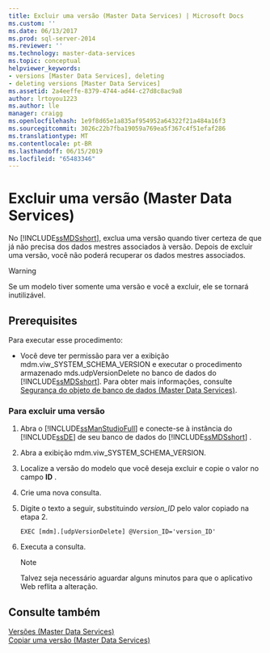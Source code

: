 ```yaml
---
title: Excluir uma versão (Master Data Services) | Microsoft Docs
ms.custom: ''
ms.date: 06/13/2017
ms.prod: sql-server-2014
ms.reviewer: ''
ms.technology: master-data-services
ms.topic: conceptual
helpviewer_keywords:
- versions [Master Data Services], deleting
- deleting versions [Master Data Services]
ms.assetid: 2a4eeffe-8379-4744-ad44-c27d8c8ac9a8
author: lrtoyou1223
ms.author: lle
manager: craigg
ms.openlocfilehash: 1e9f8d65e1a835af954952a64322f21a484a16f3
ms.sourcegitcommit: 3026c22b7fba19059a769ea5f367c4f51efaf286
ms.translationtype: MT
ms.contentlocale: pt-BR
ms.lasthandoff: 06/15/2019
ms.locfileid: "65483346"
---
```

# <a name="delete-a-version-master-data-services"></a>Excluir uma versão (Master Data Services)
  No [!INCLUDE[ssMDSshort](../includes/ssmdsshort-md.md)], exclua uma versão quando tiver certeza de que já não precisa dos dados mestres associados à versão. Depois de excluir uma versão, você não poderá recuperar os dados mestres associados.  
  
> [!WARNING]  
>  Se um modelo tiver somente uma versão e você a excluir, ele se tornará inutilizável.  
  
## <a name="prerequisites"></a>Prerequisites  
 Para executar esse procedimento:  
  
-   Você deve ter permissão para ver a exibição mdm.viw_SYSTEM_SCHEMA_VERSION e executar o procedimento armazenado mds.udpVersionDelete no banco de dados do [!INCLUDE[ssMDSshort](../includes/ssmdsshort-md.md)]. Para obter mais informações, consulte [Segurança do objeto de banco de dados &#40;Master Data Services&#41;](database-object-security-master-data-services.md).  
  
### <a name="to-delete-a-version"></a>Para excluir uma versão  
  
1.  Abra o [!INCLUDE[ssManStudioFull](../includes/ssmanstudiofull-md.md)] e conecte-se à instância do [!INCLUDE[ssDE](../includes/ssde-md.md)] de seu banco de dados do [!INCLUDE[ssMDSshort](../includes/ssmdsshort-md.md)] .  
  
2.  Abra a exibição mdm.viw_SYSTEM_SCHEMA_VERSION.  
  
3.  Localize a versão do modelo que você deseja excluir e copie o valor no campo **ID** .  
  
4.  Crie uma nova consulta.  
  
5.  Digite o texto a seguir, substituindo *version_ID* pelo valor copiado na etapa 2.  
  
    ```  
    EXEC [mdm].[udpVersionDelete] @Version_ID='version_ID'  
    ```  
  
6.  Executa a consulta.  
  
    > [!NOTE]  
    >  Talvez seja necessário aguardar alguns minutos para que o aplicativo Web reflita a alteração.  
  
## <a name="see-also"></a>Consulte também  
 [Versões &#40;Master Data Services&#41;](../../2014/master-data-services/versions-master-data-services.md)   
 [Copiar uma versão &#40;Master Data Services&#41;](../../2014/master-data-services/copy-a-version-master-data-services.md)  
  
  
